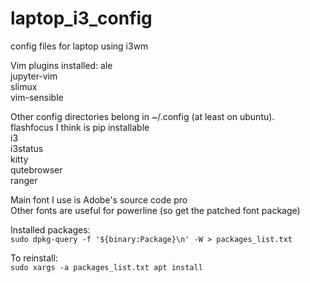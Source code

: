 # laptop_i3_config
config files for laptop using i3wm

Vim plugins installed:
ale  
jupyter-vim  
slimux   
vim-sensible  

Other config directories belong in ~/.config (at least on ubuntu).  
flashfocus I think is pip installable  
i3  
i3status  
kitty  
qutebrowser  
ranger  


Main font I use is Adobe's source code pro  
Other fonts are useful for powerline (so get the patched font package)


Installed packages:  
`sudo dpkg-query -f '${binary:Package}\n' -W > packages_list.txt`  

To reinstall:  
`sudo xargs -a packages_list.txt apt install`  
